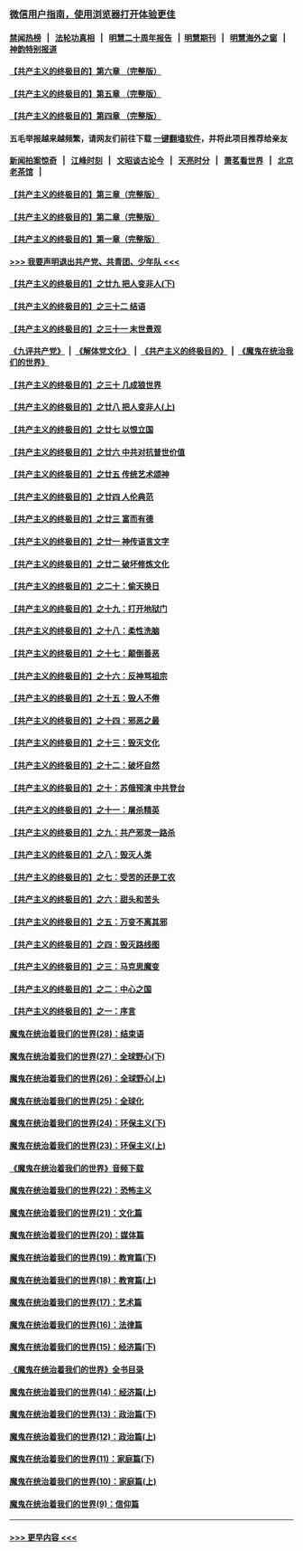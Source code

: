 ### [微信用户指南，使用浏览器打开体验更佳](https://github.com/gfw-breaker/banned-news1/blob/master/indexes/wechat-guide.md?t=0)
#### [禁闻热榜](热点新闻.md?t=0)  &nbsp;&nbsp;|&nbsp;&nbsp; [法轮功真相](https://github.com/gfw-breaker/truth/blob/master/README.md?t=0) &nbsp;&nbsp;|&nbsp;&nbsp; [明慧二十周年报告](https://github.com/gfw-breaker/mh-reports/blob/master/README.md?t=0) &nbsp;&nbsp;|&nbsp;&nbsp;[明慧期刊](https://github.com/gfw-breaker/mh-qikan) &nbsp;&nbsp;|&nbsp;&nbsp; [明慧海外之窗](https://github.com/gfw-breaker/mh-news/blob/master/README.md?t=0) &nbsp;&nbsp;|&nbsp;&nbsp; [神韵特别报道](https://github.com/gfw-breaker/mh-news/blob/master/shenyun.md?t=0)
#### [【共产主义的终极目的】第六章 （完整版）](../pages/nsc422/n11428913.md?t=02112333) 
#### [【共产主义的终极目的】第五章 （完整版）](../pages/nsc422/n11428912.md?t=02112333) 
#### [【共产主义的终极目的】第四章 （完整版）](../pages/nsc422/n11428907.md?t=02112333) 
#### 五毛举报越来越频繁，请网友们前往下载 [一键翻墙软件](https://github.com/gfw-breaker/ssr-accounts)，并将此项目推荐给亲友
#### [新闻拍案惊奇](https://github.com/gfw-breaker/banned-news1/blob/master/pages/link4.md) &nbsp;&nbsp;|&nbsp;&nbsp; [江峰时刻](https://github.com/gfw-breaker/banned-news1/blob/master/pages/link4.md) &nbsp;&nbsp;|&nbsp;&nbsp; [文昭谈古论今](https://github.com/gfw-breaker/banned-news1/blob/master/pages/link4.md) &nbsp;&nbsp;|&nbsp;&nbsp; [天亮时分](https://github.com/gfw-breaker/banned-news1/blob/master/pages/link4.md) &nbsp;&nbsp;|&nbsp;&nbsp; [萧茗看世界](https://github.com/gfw-breaker/banned-news1/blob/master/pages/link4.md) &nbsp;&nbsp;|&nbsp;&nbsp; [北京老茶馆](https://github.com/gfw-breaker/banned-news1/blob/master/pages/link4.md) &nbsp;&nbsp;|&nbsp;&nbsp; 
#### [【共产主义的终极目的】第三章（完整版）](../pages/nsc422/n11428848.md?t=02112333) 
#### [【共产主义的终极目的】第二章（完整版）](../pages/nsc422/n11428831.md?t=02112333) 
#### [【共产主义的终极目的】第一章（完整版）](../pages/nsc422/n11417651.md?t=02112333) 
#### [>>> 我要声明退出共产党、共青团、少年队 <<<](https://github.com/begood0513/goodnews/blob/master/quit/letter.md) 
#### [【共产主义的终极目的】之廿九 把人变非人(下)](../pages/nsc422/n11344140.md?t=02112333) 
#### [【共产主义的终极目的】之三十二 结语](../pages/nsc422/n11360535.md?t=02112333) 
#### [【共产主义的终极目的】之三十一 末世景观](../pages/nsc422/n11351129.md?t=02112333) 
#### [《九评共产党》](https://github.com/begood0513/9ping.md/blob/master/README.md) &nbsp;|&nbsp; [《解体党文化》](../../../../jtdwh.md/blob/master/README.md)  &nbsp;|&nbsp; [《共产主义的终极目的》](../../../../gczydzjmd.md/blob/master/README.md) &nbsp;|&nbsp; [《魔鬼在统治我们的世界》](../../../../mgztzwmdsj.md/blob/master/README.md) 
#### [【共产主义的终极目的】之三十 几成狼世界](../pages/nsc422/n11348280.md?t=02112333) 
#### [【共产主义的终极目的】之廿八 把人变非人(上)](../pages/nsc422/n11340492.md?t=02112333) 
#### [【共产主义的终极目的】之廿七 以恨立国](../pages/nsc422/n11336944.md?t=02112333) 
#### [【共产主义的终极目的】之廿六 中共对抗普世价值](../pages/nsc422/n11324785.md?t=02112333) 
#### [【共产主义的终极目的】之廿五 传统艺术颂神](../pages/nsc422/n11296396.md?t=02112333) 
#### [【共产主义的终极目的】之廿四 人伦典范](../pages/nsc422/n11296397.md?t=02112333) 
#### [【共产主义的终极目的】之廿三 富而有德](../pages/nsc422/n11283598.md?t=02112333) 
#### [【共产主义的终极目的】之廿一 神传语言文字](../pages/nsc422/n11263265.md?t=02112333) 
#### [【共产主义的终极目的】之廿二 破坏修炼文化](../pages/nsc422/n11245728.md?t=02112333) 
#### [【共产主义的终极目的】之二十：偷天换日](../pages/nsc422/n11238846.md?t=02112333) 
#### [【共产主义的终极目的】之十九：打开地狱门](../pages/nsc422/n11206376.md?t=02112333) 
#### [【共产主义的终极目的】之十八：柔性洗脑](../pages/nsc422/n11199994.md?t=02112333) 
#### [【共产主义的终极目的】之十七：颠倒善恶](../pages/nsc422/n11179782.md?t=02112333) 
#### [【共产主义的终极目的】之十六：反神骂祖宗](../pages/nsc422/n11166798.md?t=02112333) 
#### [【共产主义的终极目的】之十五：毁人不倦](../pages/nsc422/n11166792.md?t=02112333) 
#### [【共产主义的终极目的】之十四：邪恶之最](../pages/nsc422/n11150249.md?t=02112333) 
#### [【共产主义的终极目的】之十三：毁灭文化](../pages/nsc422/n11135227.md?t=02112333) 
#### [【共产主义的终极目的】之十二：破坏自然](../pages/nsc422/n11135214.md?t=02112333) 
#### [【共产主义的终极目的】之十：苏俄预演 中共登台](../pages/nsc422/n11118424.md?t=02112333) 
#### [【共产主义的终极目的】之十一：屠杀精英](../pages/nsc422/n11118442.md?t=02112333) 
#### [【共产主义的终极目的】之九：共产邪灵一路杀](../pages/nsc422/n11114139.md?t=02112333) 
#### [【共产主义的终极目的】之八：毁灭人类](../pages/nsc422/n11108503.md?t=02112333) 
#### [【共产主义的终极目的】之七：受苦的还是工农](../pages/nsc422/n11101809.md?t=02112333) 
#### [【共产主义的终极目的】之六：甜头和苦头](../pages/nsc422/n11096971.md?t=02112333) 
#### [【共产主义的终极目的】之五：万变不离其邪](../pages/nsc422/n11091285.md?t=02112333) 
#### [【共产主义的终极目的】之四：毁灭路线图](../pages/nsc422/n11086284.md?t=02112333) 
#### [【共产主义的终极目的】之三：马克思魔变](../pages/nsc422/n11061941.md?t=02112333) 
#### [【共产主义的终极目的】之二：中心之国](../pages/nsc422/n11047728.md?t=02112333) 
#### [【共产主义的终极目的】之一：序言](../pages/nsc422/n11086077.md?t=02112333) 
#### [魔鬼在统治着我们的世界(28)：结束语](../pages/nsc422/n10936246.md?t=02112333) 
#### [魔鬼在统治着我们的世界(27)：全球野心(下)](../pages/nsc422/n10928319.md?t=02112333) 
#### [魔鬼在统治着我们的世界(26)：全球野心(上)](../pages/nsc422/n10900318.md?t=02112333) 
#### [魔鬼在统治着我们的世界(25)：全球化](../pages/nsc422/n10788205.md?t=02112333) 
#### [魔鬼在统治着我们的世界(24)：环保主义(下)](../pages/nsc422/n10695307.md?t=02112333) 
#### [魔鬼在统治着我们的世界(23)：环保主义(上)](../pages/nsc422/n10688613.md?t=02112333) 
#### [《魔鬼在统治着我们的世界》音频下载](../pages/nsc422/n10635553.md?t=02112333) 
#### [魔鬼在统治着我们的世界(22)：恐怖主义](../pages/nsc422/n10614727.md?t=02112333) 
#### [魔鬼在统治着我们的世界(21)：文化篇](../pages/nsc422/n10597706.md?t=02112333) 
#### [魔鬼在统治着我们的世界(20)：媒体篇](../pages/nsc422/n10586579.md?t=02112333) 
#### [魔鬼在统治着我们的世界(19)：教育篇(下)](../pages/nsc422/n10564808.md?t=02112333) 
#### [魔鬼在统治着我们的世界(18)：教育篇(上)](../pages/nsc422/n10526970.md?t=02112333) 
#### [魔鬼在统治着我们的世界(17)：艺术篇](../pages/nsc422/n10499093.md?t=02112333) 
#### [魔鬼在统治着我们的世界(16)：法律篇](../pages/nsc422/n10485969.md?t=02112333) 
#### [魔鬼在统治着我们的世界(15)：经济篇(下)](../pages/nsc422/n10469975.md?t=02112333) 
#### [《魔鬼在统治着我们的世界》全书目录](../pages/nsc422/n10464261.md?t=02112333) 
#### [魔鬼在统治着我们的世界(14)：经济篇(上)](../pages/nsc422/n10457370.md?t=02112333) 
#### [魔鬼在统治着我们的世界(13)：政治篇(下)](../pages/nsc422/n10448270.md?t=02112333) 
#### [魔鬼在统治着我们的世界(12)：政治篇(上)](../pages/nsc422/n10444576.md?t=02112333) 
#### [魔鬼在统治着我们的世界(11)：家庭篇(下)](../pages/nsc422/n10440961.md?t=02112333) 
#### [魔鬼在统治着我们的世界(10)：家庭篇(上)](../pages/nsc422/n10435448.md?t=02112333) 
#### [魔鬼在统治着我们的世界(9)：信仰篇](../pages/nsc422/n10432159.md?t=02112333) 

----
#### [ >>> 更早内容 <<< ](../indexes/nsc422-earlier.md)
